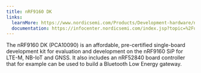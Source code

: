 ```yaml
---
title: nRF9160 DK
links:
  learnMore: https://www.nordicsemi.com/Products/Development-hardware/nrf9160-dk
  documentation: https://infocenter.nordicsemi.com/index.jsp?topic=%2Fug_nrf91_dk%2FUG%2Fnrf91_DK%2Fintro.html&cp=2_0_4
---
```


The nRF9160 DK (PCA10090) is an affordable, pre-certified single-board
development kit for evaluation and development on the nRF9160 SiP for LTE-M,
NB-IoT and GNSS. It also includes an nRF52840 board controller that for example
can be used to build a Bluetooth Low Energy gateway.
